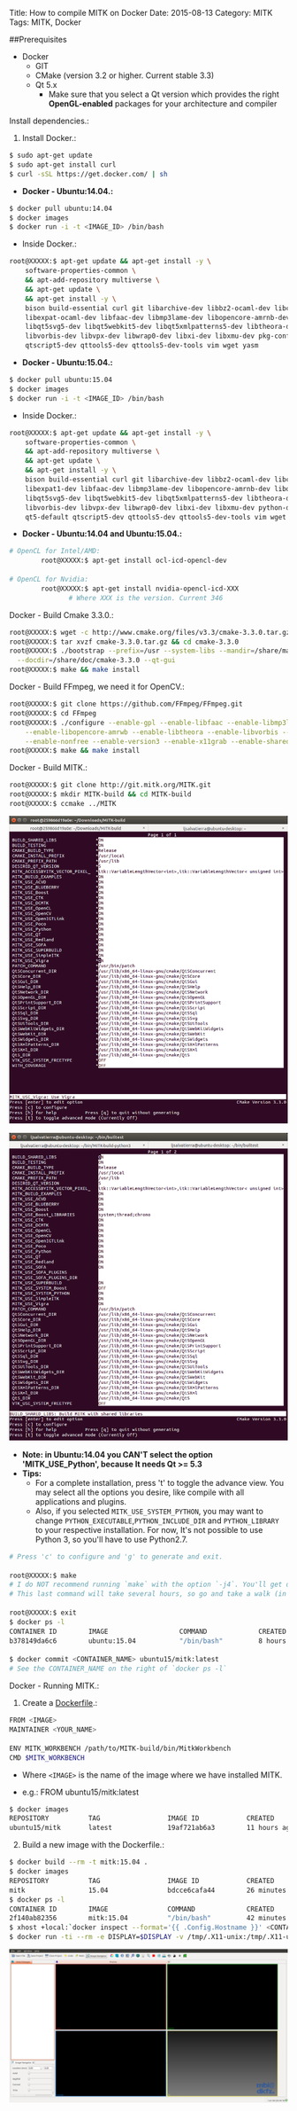 Title: How to compile MITK on Docker
Date: 2015-08-13
Category: MITK
Tags: MITK, Docker

##Prerequisites

- Docker
    - GIT
    - CMake (version 3.2 or higher. Current stable 3.3)
    - Qt 5.x
        - Make sure that you select a Qt version which provides the right **OpenGL-enabled** packages for your architecture and compiler

Install dependencies.:

1. Install Docker.:

```bash
$ sudo apt-get update
$ sudo apt-get install curl
$ curl -sSL https://get.docker.com/ | sh
```

* **Docker - Ubuntu:14.04.:**

```bash
$ docker pull ubuntu:14.04
$ docker images
$ docker run -i -t <IMAGE_ID> /bin/bash
```

* Inside Docker.:

```bash
root@XXXXX:$ apt-get update && apt-get install -y \
    software-properties-common \
    && apt-add-repository multiverse \
    && apt-get update \
    && apt-get install -y \
    bison build-essential curl git libarchive-dev libbz2-ocaml-dev libcurl4-openssl-dev \
    libexpat-ocaml-dev libfaac-dev libmp3lame-dev libopencore-amrnb-dev libopencore-amrwb-dev \
    libqt5svg5-dev libqt5webkit5-dev libqt5xmlpatterns5-dev libtheora-dev libtiff5-dev \
    libvorbis-dev libvpx-dev libwrap0-dev libxi-dev libxmu-dev pkg-config qt5-default \
    qtscript5-dev qttools5-dev qttools5-dev-tools vim wget yasm
```

* **Docker - Ubuntu:15.04.:**

```bash
$ docker pull ubuntu:15.04
$ docker images
$ docker run -i -t <IMAGE_ID> /bin/bash
```

* Inside Docker.:

```bash
root@XXXXX:$ apt-get update && apt-get install -y \
    software-properties-common \
    && apt-add-repository multiverse \
    && apt-get update \
    && apt-get install -y \
    bison build-essential curl git libarchive-dev libbz2-ocaml-dev libcurl4-openssl-dev \
    libexpat1-dev libfaac-dev libmp3lame-dev libopencore-amrnb-dev libopencore-amrwb-dev \
    libqt5svg5-dev libqt5webkit5-dev libqt5xmlpatterns5-dev libtheora-dev libtiff5-dev \
    libvorbis-dev libvpx-dev libwrap0-dev libxi-dev libxmu-dev python-dev pkg-config \
    qt5-default qtscript5-dev qttools5-dev qttools5-dev-tools vim wget yasm
```

* **Docker - Ubuntu:14.04 and Ubuntu:15.04.:**

```bash
# OpenCL for Intel/AMD:
        root@XXXXX:$ apt-get install ocl-icd-opencl-dev

# OpenCL for Nvidia:
        root@XXXXX:$ apt-get install nvidia-opencl-icd-XXX
        	   # Where XXX is the version. Current 346
```

Docker - Build Cmake 3.3.0.:

```bash
root@XXXXX:$ wget -c http://www.cmake.org/files/v3.3/cmake-3.3.0.tar.gz
root@XXXXX:$ tar xvzf cmake-3.3.0.tar.gz && cd cmake-3.3.0
root@XXXXX:$ ./bootstrap --prefix=/usr --system-libs --mandir=/share/man --no-system-jsoncpp \
  --docdir=/share/doc/cmake-3.3.0 --qt-gui
root@XXXXX:$ make && make install
```

Docker - Build FFmpeg, we need it for OpenCV.:

```bash
root@XXXXX:$ git clone https://github.com/FFmpeg/FFmpeg.git
root@XXXXX:$ cd FFmpeg
root@XXXXX:$ ./configure --enable-gpl --enable-libfaac --enable-libmp3lame --enable-libopencore-amrnb \
    --enable-libopencore-amrwb --enable-libtheora --enable-libvorbis --enable-libvpx \
    --enable-nonfree --enable-version3 --enable-x11grab --enable-shared --enable-pic
root@XXXXX:$ make && make install
```

Docker - Build MITK.:

```bash
root@XXXXX:$ git clone http://git.mitk.org/MITK.git
root@XXXXX:$ mkdir MITK-build && cd MITK-build
root@XXXXX:$ ccmake ../MITK
```

![MITK ccmake image](images/Docker_Ubuntu_15.04_ccmake_MITK_001.png)

![MITK ccmake image](images/Docker_Ubuntu_15.04_ccmake_MITK_002.png)

* **Note: in Ubuntu:14.04 you CAN'T select the option 'MITK_USE_Python', because It needs Qt >= 5.3**
* **Tips:**
    - For a complete installation, press 't' to toggle the advance view. You may select all the options you desire, like compile with all applications and plugins.
    - Also, if you selected `MITK_USE_SYSTEM_PYTHON`, you may want to change `PYTHON_EXECUTABLE`,`PYTHON_INCLUDE_DIR` and `PYTHON_LIBRARY` to your respective installation. For now, It's not possible to use Python 3, so you'll have to use Python2.7.

```bash
# Press 'c' to configure and 'g' to generate and exit.

root@XXXXX:$ make
# I do NOT recommend running `make` with the option `-j4`. You'll get dependency related errors during the build.
# This last command will take several hours, so go and take a walk (in another city) :)

root@XXXXX:$ exit
$ docker ps -l
CONTAINER ID        IMAGE                  COMMAND             CREATED             STATUS                     PORTS               NAMES
b378149da6c6        ubuntu:15.04           "/bin/bash"         8 hours ago         Exited (0) 10 seconds ago                      focused_newton

$ docker commit <CONTAINER_NAME> ubuntu15/mitk:latest
# See the CONTAINER_NAME on the right of `docker ps -l`
```

Docker - Running MITK.:

1. Create a <a href="https://docs.docker.com/reference/builder/" target="_blank">Dockerfile</a>.:

```bash
FROM <IMAGE>
MAINTAINER <YOUR_NAME>

ENV MITK_WORKBENCH /path/to/MITK-build/bin/MitkWorkbench
CMD $MITK_WORKBENCH
```
* Where `<IMAGE>` is the name of the image where we have installed MITK.
 - e.g.: FROM ubuntu15/mitk:latest
```bash
$ docker images
REPOSITORY          TAG                 IMAGE ID            CREATED             VIRTUAL SIZE
ubuntu15/mitk       latest              19af721ab6a3        11 hours ago        13.2 GB
```

2. Build a new image with the Dockerfile.:

```bash
$ docker build --rm -t mitk:15.04 .
$ docker images
REPOSITORY          TAG                 IMAGE ID            CREATED             VIRTUAL SIZE
mitk                15.04               bdcce6cafa44        26 minutes ago      13.2 GB
$ docker ps -l
CONTAINER ID        IMAGE               COMMAND             CREATED             STATUS                      PORTS               NAMES
2f140ab82356        mitk:15.04          "/bin/bash"         42 minutes ago      Exited (0) 41 minutes ago                       silly_galileo
$ xhost +local:`docker inspect --format='{{ .Config.Hostname }}' <CONTAINER_ID>`
$ docker run -ti --rm -e DISPLAY=$DISPLAY -v /tmp/.X11-unix:/tmp/.X11-unix mitk:15.04
```

![MITK load image](images/MITK_Ubuntu_15_001.png)

